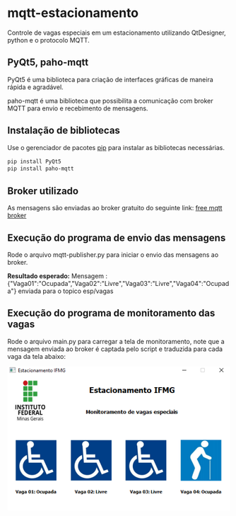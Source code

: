 # mqtt-estacionamento

Controle de vagas especiais em um estacionamento utilizando QtDesigner, python e o protocolo MQTT.

## PyQt5, paho-mqtt

PyQt5 é uma biblioteca para criação de interfaces gráficas de maneira rápida e agradável.

paho-mqtt é uma biblioteca que possibilita a comunicação com broker MQTT para envio e recebimento de mensagens.

## Instalação de bibliotecas
Use o gerenciador de pacotes [pip](https://pip.pypa.io/en/stable/) para instalar as bibliotecas necessárias.

```bash
pip install PyQt5
pip install paho-mqtt
```

## Broker utilizado

As mensagens são enviadas ao broker gratuito do seguinte link: [free mqtt broker](https://www.hivemq.com/public-mqtt-broker/)

## Execução do programa de envio das mensagens

Rode o arquivo mqtt-publisher.py para iniciar o envio das mensagens ao broker.

**Resultado esperado:** Mensagem : {"Vaga01":"Ocupada","Vaga02":"Livre","Vaga03":"Livre","Vaga04":"Ocupada"} enviada para o topico esp/vagas

## Execução do programa de monitoramento das vagas

Rode o arquivo main.py para carregar a tela de monitoramento, note que a mensagem enviada ao broker é captada pelo script e traduzida para cada vaga da tela abaixo:

![Tela](img/tela_final.png)


